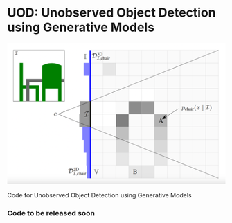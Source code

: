 # UOD: Unobserved Object Detection using Generative Models

![Unobserved Object Detection Example](assets/images/UOD.png)


Code for Unobserved Object Detection using Generative Models

### Code to be released soon
